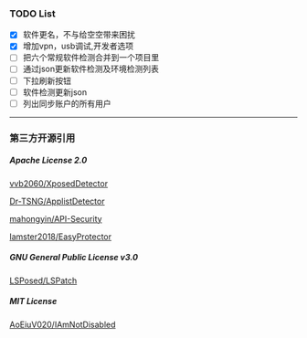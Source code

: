 ### TODO List
- [x] 软件更名，不与给空空带来困扰
- [x] 增加vpn，usb调试,开发者选项
- [ ] 把六个常规软件检测合并到一个项目里
- [ ] 通过json更新软件检测及环境检测列表
- [ ] 下拉刷新按钮
- [ ] 软件检测更新json
- [ ] 列出同步账户的所有用户
---

### 第三方开源引用
##### Apache License 2.0
[vvb2060/XposedDetector](https://github.com/vvb2060/XposedDetector)

[Dr-TSNG/ApplistDetector](https://github.com/Dr-TSNG/ApplistDetector)

[mahongyin/API-Security](https://github.com/mahongyin/API-Security)

[lamster2018/EasyProtector](https://github.com/lamster2018/EasyProtector)
##### GNU General Public License v3.0
[LSPosed/LSPatch](https://github.com/LSPosed/LSPatch)
##### MIT License
[AoEiuV020/IAmNotDisabled](https://github.com/AoEiuV020/IAmNotDisabled/blob/main/LICENSE)